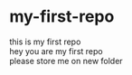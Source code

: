 # my-first-repo
this is my first repo 
<br>
hey you are my first repo
<br>
please store me on new folder
